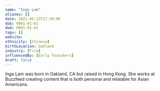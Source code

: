 ```yaml
---
name: "Inga Lam"
aliases: []
date: 2021-05-23T17:30:00
dob: 0001-01-01
dod: 0001-01-01
tags: []
website: 
ethnicity: [Chinese]
birthLocation: Oakland
industry: [Film]
influencedBy: [Early Youtubers]
draft: false
---
```


Inga Lam was born in Oakland, CA but raised in Hong Kong. She works at Buzzfeed creating content that is both personal and relatable for Asian Americans.
